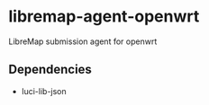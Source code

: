 libremap-agent-openwrt
======================

LibreMap submission agent for openwrt

## Dependencies
* luci-lib-json
